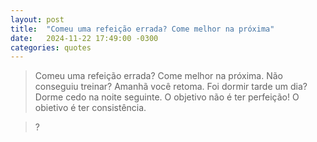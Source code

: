 ```yaml
---
layout: post
title:  "Comeu uma refeição errada? Come melhor na próxima"
date:   2024-11-22 17:49:00 -0300
categories: quotes
---
```

>Comeu uma refeição errada? Come melhor na próxima. Não conseguiu treinar? Amanhã você retoma. Foi dormir tarde um dia? Dorme cedo na noite seguinte. O objetivo não é ter perfeição! O obietivo é ter consistência.

>?
